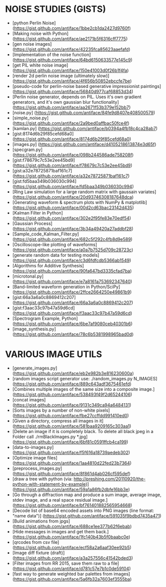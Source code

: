 NOISE STUDIES (GISTS)
=====================
* [python Perlin Noise] (https://gist.github.com/antiface/1bbe2cb1da2427d9760f)
* [Making noise with Python] (https://gist.github.com/antiface/ae2171b5f6316cff7775)
* [gen noise images] (https://gist.github.com/antiface/42235fca85623aaefafd)
* [Implementation of the noise function] (https://gist.github.com/antiface/64bd6150633577e145c9)
* [get PIL white noise image] (https://gist.github.com/antiface/150e41003d0f26b1f4fa)
* [render 2d perlin noise image (ultimately slow)] (https://gist.github.com/antiface/4f656b50852ebccfe7be)
* [pseudo-code for perlin-noise based generative impressionist paintings] (https://gist.github.com/antiface/56840d977caf68853d34)
* [Perlin noise generator, depends on PIL. Uses it's own gradient generators, and it's own gaussian blur functionality] (https://gist.github.com/antiface/aa2671f53b379e152bb7)
* [noise.py] (https://gist.github.com/antiface/84fe9d8407e408500579)
* [simple_noise.py] (https://gist.github.com/antiface/2a9bed0affbac50fce4f)
* [kamlan.py] (https://gist.github.com/antiface/b0394a4fb18c4ca28ab7)
* [gist:8174d6b29f85cefd68a0] (https://gist.github.com/antiface/8174d6b29f85cefd68a0)
* [images.py] (https://gist.github.com/antiface/d4105218613874e3d65f)
* [specgram.py] (https://gist.github.com/antiface/098b244586ade758208f)
* [gist:f78679c7c53e2ee45bd9] (https://gist.github.com/antiface/f78679c7c53e2ee45bd9)
* [gist:a32e78725871baf161c7] (https://gist.github.com/antiface/a32e78725871baf161c7)
* [gist:fd5baa349b036030c994] (https://gist.github.com/antiface/fd5baa349b036030c994)
* [Ring Law simulation for a large random matrix with gaussain variates] (https://gist.github.com/antiface/20d93746308187648dca)
* [Generating waveform & spectrum plots with NumPy & matplotlib] (https://gist.github.com/antiface/00d2cd63bac23142d435)
* [Kalman Filter in Python] (https://gist.github.com/antiface/302e2f95fe83e70edf54)
* [Gaussian Process] (https://gist.github.com/antiface/3b34a49420a27addbf28)
* [Sample_code_Kalman_Filter.py] (https://gist.github.com/antiface/682c5f292c4fb8d9e589)
* [Oscilloscope-like plotting of waveforms] (https://gist.github.com/antiface/a0a7b7525d709c28723c)
* [generate random data for testing models] (https://gist.github.com/antiface/c3d6fdfcdb5366ab1549)
* [Algorithms for Additive Synthesis] (https://gist.github.com/antiface/90fa647bd3335cfad7ba)
* [microtonal.py] (https://gist.github.com/antiface/e7a8161a753692347640)
* [Band-limited waveform generation in Python/SciPy] (https://gist.github.com/antiface/2ffce2664250e49861b9)
* [gist:66a3a6a0c8869412c207] (https://gist.github.com/antiface/66a3a6a0c8869412c207)
* [gist:f3aac33c97b47a59d6cd] (https://gist.github.com/antiface/f3aac33c97b47a59d6cd)
* [Spectrogram Example, Python] (https://gist.github.com/antiface/6be7af9080ceb40301b6)
* [image_synthesis.py] (https://gist.github.com/antiface/78c6b5381998965bad0d)

VARIOUS IMAGE UTILS
===================
* [generate_images.py] (https://gist.github.com/antiface/eb2e982b3e816230600a)
* [random images script generator use: ./random_images.py N_IMAGES] (https://gist.github.com/antiface/889c643adf3675461efd)
* [Combines multiple images of the same size into a composite image.] (https://gist.github.com/antiface/538493f49f2d65244106)
* [concat images] (https://gist.github.com/antiface/9131c349ca94a6484131)
* [Sorts images by a number of non-white pixels] (https://gist.github.com/antiface/fbe27ccffdd991410ed0)
* [Given a directory, compress all images in it] (https://gist.github.com/antiface/581baa9209165c303aa1)
* [Delete an image if it is completely black. To delete all black jpeg in a Folder call ./rmBlackImages.py *.jpg] (https://gist.github.com/antiface/6bf81c0591ffcb4ca199)
* [data-to-images.py] (https://gist.github.com/antiface/f5f616a18739aedeb302)
* [Optimize image files] (https://gist.github.com/antiface/1aa4810d22fed23b7364)
* [preprocess_images.py] (https://gist.github.com/antiface/8f861d4ab026cf595def)
* [draw a tree with python (via: http://preshing.com/20110920/the-python-with-statement-by-example)] (https://gist.github.com/antiface/59a1a86fb2dbfe16bb3e)
* [Go through a diffraction map and produce a sum image, average image, stdev image, and a real space residual image.] (https://gist.github.com/antiface/bf761401882565954668)
* [Decode list of base64 encoded assets into PNG images (line format: "name data")] (https://gist.github.com/antiface/591035f9bdbd7435a471)
* [Build animations from jpgs] (https://gist.github.com/antiface/688ce1ee377b62f6ebab)
* [Hide messages in images and get them back.] (https://gist.github.com/antiface/1fc140b43b5f0baabc0e)
* [qrcodes from csv file] (https://gist.github.com/antiface/ecf58a2a6aaf30ee92b5)
* [Image diff fixture (draft)] (https://gist.github.com/antiface/a3a257556c41542bded3)
* [Filter images from RR 2015, save them raw to a file] (https://gist.github.com/antiface/d781c57e7b1c0de59104)
* [fast way to generate weighted bar palettes from images] (https://gist.github.com/antiface/5a6fb32a7603ef3555ba)

